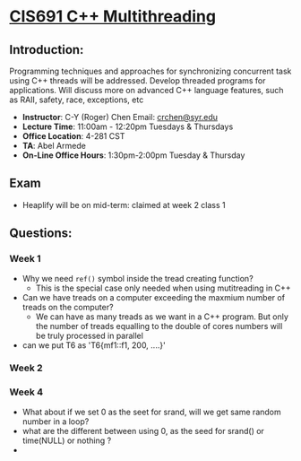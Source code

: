 # [CIS691 C++ Multithreading](https://learn-us-east-1-prod-fleet01-xythos.content.blackboardcdn.com/blackboard.learn.xythos.prod/5956621d575cd/30637535?X-Blackboard-Expiration=1643230800000&X-Blackboard-Signature=PvXglr2Qe1YVfPq%2Bhqz0hs%2FhxhPFddfLoOTauih7ecs%3D&X-Blackboard-Client-Id=311690&response-cache-control=private%2C%20max-age%3D21600&response-content-disposition=inline%3B%20filename%2A%3DUTF-8%27%272022_01_25_CSE691_Syllabus.pdf&response-content-type=application%2Fpdf&X-Amz-Security-Token=IQoJb3JpZ2luX2VjEID%2F%2F%2F%2F%2F%2F%2F%2F%2F%2FwEaCXVzLWVhc3QtMSJHMEUCIQCMer6%2FGhjigAwOhOFVRjWGWeQCUP%2BgT1BZ7vU7jzzuGAIgHzYLcssGc8vdWqNHNpe%2BIFfZURbhtqbeRezGe9ytSwsqgwQIqf%2F%2F%2F%2F%2F%2F%2F%2F%2F%2FARAAGgw1NTY5MDM4NjEzNjEiDLwMYGNOP0rJuEWmGCrXA8viu0Sgu7iygrz4aa2zCkxIAZUcvZXCmP2gjiKgK%2Bzprp9y%2B%2BwWaPFt2sPOBHwlGyIqsGDDTGtTHGjqy23Yk3iuXdAlQt1nvn%2BO1RqWS3IyxeeEyBIG1unroFhZQe%2FD%2BFFW49w2G03KuuKHJpxcNzlNPEgh92w6haOIv4XPCHq69XWNG2UdpFRNMvypdRxZoG4Zfx8KpMnkG18iwE3OXWMal2cHRpi7tSkeMpiuh3VSXodjZVOjcuxQA1ubv9M8J%2FHjJlxhet8GNCOu8kIkz%2FonoXL5D2XYgZezTDLS6ul8QSALPPwL4O462dQ%2BZsmwxCgGR6vs5ei3Tr8e%2F7qabksHtHtn75tjoWz57mZm0YpDlh%2FoVs5syK7LrQzwI1B%2FaTU%2FgQsOboKStiTAS3rHtWc1lL6%2FjQFMviy8c2aWJS0chLti4Q81XDz5fVAMi4apM9%2BBhEdt8BFGz7FOAkl3e1Oj1mfXCduFD7BfvA8syQD%2FcKtOEyV%2FZOF1Eas65IRZvIzmRdjVmV5lfvBiKV52vBcSMI0s1wwh7x4mhlfekWVxxK7AD86E%2Bfo9Xn5e0uM%2BreRsc32EsUGfZ%2BzqtzTM9FLuZQQ%2FS81Cd0r7BIbw4C83nWkCRj7zXzDr0sWPBjqlAdesUbRZn43dgGYYaMKHs5LjaSq1hounQeO3WmmPQt4AngiymxYJgiMS%2Byvb274sztRtGjuGblosFVDqcMsYxMLkk1tuWsH7BpuWCA9ONK1WtmGdnH%2Fi2xLYtccoaazHtIL0bHk0w2r7oKsfWVi4zXAe9QHjgbr0rWn%2BatJMuVsihb5omrlmi6PU63zgT5oeYv7pDncsBMuEVs97Cd101Fr4e09TGA%3D%3D&X-Amz-Algorithm=AWS4-HMAC-SHA256&X-Amz-Date=20220126T150000Z&X-Amz-SignedHeaders=host&X-Amz-Expires=21600&X-Amz-Credential=ASIAYDKQORRY3JNMHKXB%2F20220126%2Fus-east-1%2Fs3%2Faws4_request&X-Amz-Signature=a93d01e73006a059681fade0eda619f510d1f157347dc1e4787fb2a6f61c42fb) 

## Introduction:  

Programming techniques and approaches for synchronizing concurrent task
using C++ threads will be addressed. Develop threaded programs for applications. Will discuss
more on advanced C++ language features, such as RAII, safety, race, exceptions, etc
- **Instructor**: C-Y (Roger) Chen Email: crchen@syr.edu
- **Lecture Time**: 11:00am - 12:20pm Tuesdays & Thursdays
- **Office Location**: 4-281 CST
- **TA**: Abel Armede
- **On-Line Office Hours**: 1:30pm-2:00pm Tuesday & Thursday  

## Exam

- Heaplify will be on mid-term: claimed at week 2 class 1

## Questions:

### Week 1

- Why we need `ref()` symbol inside the tread creating function?
  - This is the special case only needed when using mutitreading in C++
- Can we have treads on a computer exceeding the maxmium number of treads on the computer?
  -  We can have as many treads as we want in a C++ program. But only the number of treads equalling to the double of cores numbers will be truly processed in parallel
- can we put T6 as 'T6{mf1::f1, 200, ....}'

### Week 2


### Week 4
- What about if we set 0 as the seet for srand, will we get same random number in a loop?
- what are the different between using 0, as the seed for srand() or time(NULL) or nothing ?
- 

